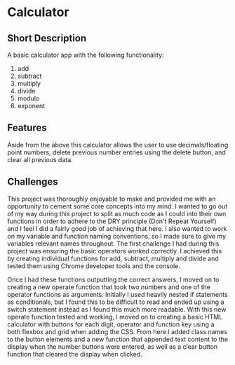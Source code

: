 # Calculator

## Short Description

A basic calculator app with the following functionality:

1. add
2. subtract
3. multiply
4. divide
5. modulo
6. exponent

## Features

Aside from the above this calculator allows the user to use decimals/floating point numbers, delete previous number entries using the delete button, and clear all previous data.

## Challenges

This project was thoroughly enjoyable to make and provided me with an opportunity to cement some core concepts into my mind. I wanted to go out of my way during this project to split as much code as I could into their own functions in order to adhere to the DRY principle (Don't Repeat Yourself) and I feel I did a fairly good job of achieving that here. I also wanted to work on my variable and function naming conventions, so I made sure to give my variables relevant names throughout. The first challenge I had during this project was ensuring the basic operators worked correctly. I achieved this by creating individual functions for add, subtract, multiply and divide and tested them using Chrome developer tools and the console.

Once I had these functions outputting the correct answers, I moved on to creating a new operate function that took two numbers and one of the operator functions as arguments. Initially I used heavily nested if statements as conditionals, but I found this to be difficult to read and ended up using a switch statement instead as I found this much more readable. With this new operate function tested and working, I moved on to creating a basic HTML calculator with buttons for each digit, operator and function key using a both flexbox and grid when adding the CSS. From here I added class names to the button elements and a new function that appended text content to the display when the number buttons were entered, as well as a clear button function that cleared the display when clicked.
